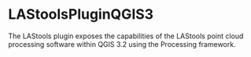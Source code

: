 # LAStoolsPluginQGIS3
The LAStools plugin exposes the capabilities of the LAStools point cloud processing software within QGIS 3.2 using the Processing framework.

